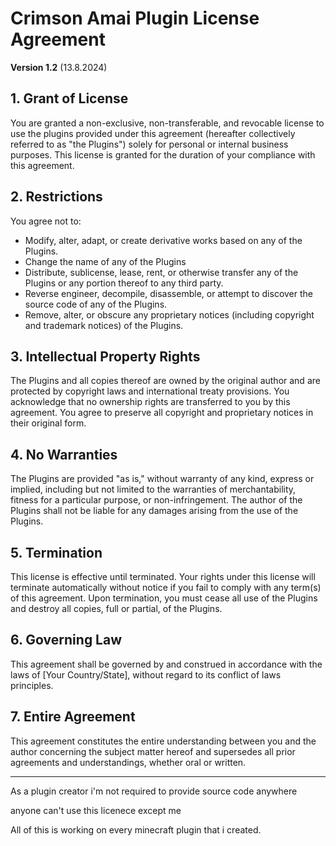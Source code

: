 # Crimson Amai Plugin License Agreement

**Version 1.2** (13.8.2024)

## 1. Grant of License

You are granted a non-exclusive, non-transferable, and revocable license to use the plugins provided under this agreement (hereafter collectively referred to as "the Plugins") solely for personal or internal business purposes. This license is granted for the duration of your compliance with this agreement.

## 2. Restrictions

You agree not to:

- Modify, alter, adapt, or create derivative works based on any of the Plugins.
- Change the name of any of the Plugins
- Distribute, sublicense, lease, rent, or otherwise transfer any of the Plugins or any portion thereof to any third party.
- Reverse engineer, decompile, disassemble, or attempt to discover the source code of any of the Plugins.
- Remove, alter, or obscure any proprietary notices (including copyright and trademark notices) of the Plugins.

## 3. Intellectual Property Rights

The Plugins and all copies thereof are owned by the original author and are protected by copyright laws and international treaty provisions. You acknowledge that no ownership rights are transferred to you by this agreement. You agree to preserve all copyright and proprietary notices in their original form.

## 4. No Warranties

The Plugins are provided "as is," without warranty of any kind, express or implied, including but not limited to the warranties of merchantability, fitness for a particular purpose, or non-infringement. The author of the Plugins shall not be liable for any damages arising from the use of the Plugins.

## 5. Termination

This license is effective until terminated. Your rights under this license will terminate automatically without notice if you fail to comply with any term(s) of this agreement. Upon termination, you must cease all use of the Plugins and destroy all copies, full or partial, of the Plugins.

## 6. Governing Law

This agreement shall be governed by and construed in accordance with the laws of [Your Country/State], without regard to its conflict of laws principles.

## 7. Entire Agreement

This agreement constitutes the entire understanding between you and the author concerning the subject matter hereof and supersedes all prior agreements and understandings, whether oral or written.

---
As a plugin creator i'm not required to provide source code anywhere

anyone can't use this licenece except me

All of this is working on every minecraft plugin that i created.
